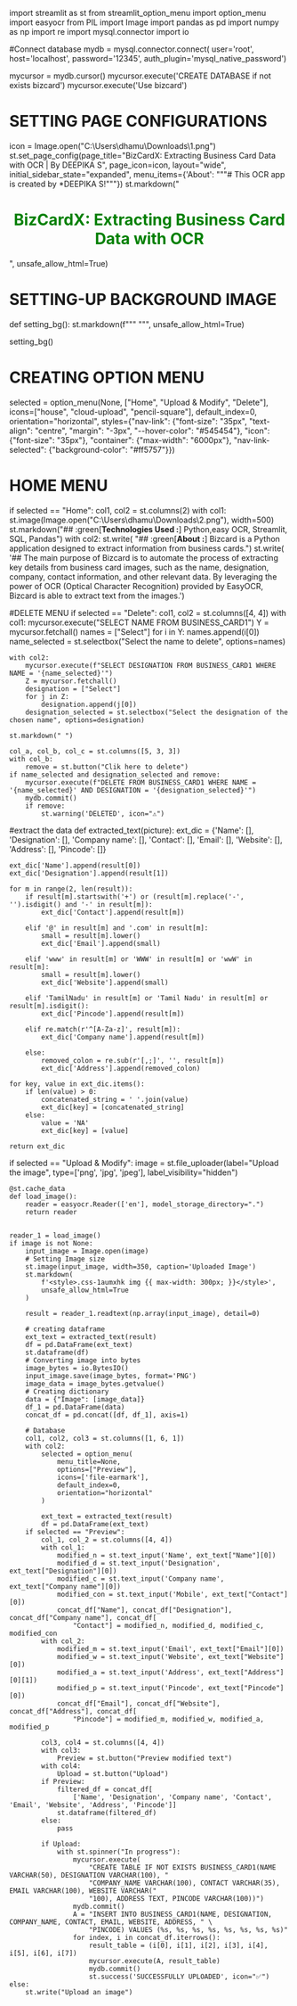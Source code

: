 import streamlit as st
from streamlit_option_menu import option_menu
import easyocr
from PIL import Image
import pandas as pd
import numpy as np
import re
import mysql.connector
import io

#Connect database
mydb = mysql.connector.connect(
    user='root',
    host='localhost',
    password='12345', auth_plugin='mysql_native_password')

mycursor = mydb.cursor()
mycursor.execute('CREATE DATABASE if not exists bizcard')
mycursor.execute('Use bizcard')

# SETTING PAGE CONFIGURATIONS
icon = Image.open("C:\\Users\\dhamu\\Downloads\\1.png")
st.set_page_config(page_title="BizCardX: Extracting Business Card Data with OCR | By DEEPIKA S",
                   page_icon=icon,
                   layout="wide",
                   initial_sidebar_state="expanded",
                   menu_items={'About': """# This OCR app is created by *DEEPIKA S!"""})
st.markdown("<h1 style='text-align: center; color: Green;'>BizCardX: Extracting Business Card Data with OCR</h1>",
            unsafe_allow_html=True)

# SETTING-UP BACKGROUND IMAGE
def setting_bg():
    st.markdown(f""" <style>.stApp {{
                        background:url("https://wallpapers.com/images/featured/plain-zoom-background-d3zz0xne0jlqiepg.jpg");
                        background-size: cover}}
                     </style>""", unsafe_allow_html=True)


setting_bg()

# CREATING OPTION MENU
selected = option_menu(None, ["Home", "Upload & Modify", "Delete"],
                       icons=["house", "cloud-upload", "pencil-square"],
                       default_index=0,
                       orientation="horizontal",
                       styles={"nav-link": {"font-size": "35px", "text-align": "centre", "margin": "-3px",
                                            "--hover-color": "#545454"},
                               "icon": {"font-size": "35px"},
                               "container": {"max-width": "6000px"},
                               "nav-link-selected": {"background-color": "#ff5757"}})

# HOME MENU
if selected == "Home":
    col1, col2 = st.columns(2)
    with col1:
        st.image(Image.open("C:\\Users\\dhamu\\Downloads\\2.png"), width=500)
        st.markdown("## :green[**Technologies Used :**] Python,easy OCR, Streamlit, SQL, Pandas")
    with col2:
        st.write(
            "## :green[**About :**] Bizcard is a Python application designed to extract information from business cards.")
        st.write(
            '## The main purpose of Bizcard is to automate the process of extracting key details from business card images, such as the name, designation, company, contact information, and other relevant data. By leveraging the power of OCR (Optical Character Recognition) provided by EasyOCR, Bizcard is able to extract text from the images.')

#DELETE MENU
if selected == "Delete":
    col1, col2 = st.columns([4, 4])
    with col1:
        mycursor.execute("SELECT NAME FROM BUSINESS_CARD1")
        Y = mycursor.fetchall()
        names = ["Select"]
        for i in Y:
            names.append(i[0])
        name_selected = st.selectbox("Select the name to delete", options=names)

    with col2:
        mycursor.execute(f"SELECT DESIGNATION FROM BUSINESS_CARD1 WHERE NAME = '{name_selected}'")
        Z = mycursor.fetchall()
        designation = ["Select"]
        for j in Z:
            designation.append(j[0])
        designation_selected = st.selectbox("Select the designation of the chosen name", options=designation)

    st.markdown(" ")

    col_a, col_b, col_c = st.columns([5, 3, 3])
    with col_b:
        remove = st.button("Clik here to delete")
    if name_selected and designation_selected and remove:
        mycursor.execute(f"DELETE FROM BUSINESS_CARD1 WHERE NAME = '{name_selected}' AND DESIGNATION = '{designation_selected}'")
        mydb.commit()
        if remove:
            st.warning('DELETED', icon="⚠️")

#extract the data
def extracted_text(picture):
    ext_dic = {'Name': [], 'Designation': [], 'Company name': [], 'Contact': [], 'Email': [], 'Website': [],
               'Address': [], 'Pincode': []}

    ext_dic['Name'].append(result[0])
    ext_dic['Designation'].append(result[1])

    for m in range(2, len(result)):
        if result[m].startswith('+') or (result[m].replace('-', '').isdigit() and '-' in result[m]):
            ext_dic['Contact'].append(result[m])

        elif '@' in result[m] and '.com' in result[m]:
            small = result[m].lower()
            ext_dic['Email'].append(small)

        elif 'www' in result[m] or 'WWW' in result[m] or 'wwW' in result[m]:
            small = result[m].lower()
            ext_dic['Website'].append(small)

        elif 'TamilNadu' in result[m] or 'Tamil Nadu' in result[m] or result[m].isdigit():
            ext_dic['Pincode'].append(result[m])

        elif re.match(r'^[A-Za-z]', result[m]):
            ext_dic['Company name'].append(result[m])

        else:
            removed_colon = re.sub(r'[,;]', '', result[m])
            ext_dic['Address'].append(removed_colon)

    for key, value in ext_dic.items():
        if len(value) > 0:
            concatenated_string = ' '.join(value)
            ext_dic[key] = [concatenated_string]
        else:
            value = 'NA'
            ext_dic[key] = [value]

    return ext_dic


if selected == "Upload & Modify":
    image = st.file_uploader(label="Upload the image", type=['png', 'jpg', 'jpeg'], label_visibility="hidden")


    @st.cache_data
    def load_image():
        reader = easyocr.Reader(['en'], model_storage_directory=".")
        return reader


    reader_1 = load_image()
    if image is not None:
        input_image = Image.open(image)
        # Setting Image size
        st.image(input_image, width=350, caption='Uploaded Image')
        st.markdown(
            f'<style>.css-1aumxhk img {{ max-width: 300px; }}</style>',
            unsafe_allow_html=True
        )

        result = reader_1.readtext(np.array(input_image), detail=0)

        # creating dataframe
        ext_text = extracted_text(result)
        df = pd.DataFrame(ext_text)
        st.dataframe(df)
        # Converting image into bytes
        image_bytes = io.BytesIO()
        input_image.save(image_bytes, format='PNG')
        image_data = image_bytes.getvalue()
        # Creating dictionary
        data = {"Image": [image_data]}
        df_1 = pd.DataFrame(data)
        concat_df = pd.concat([df, df_1], axis=1)

        # Database
        col1, col2, col3 = st.columns([1, 6, 1])
        with col2:
            selected = option_menu(
                menu_title=None,
                options=["Preview"],
                icons=['file-earmark'],
                default_index=0,
                orientation="horizontal"
            )

            ext_text = extracted_text(result)
            df = pd.DataFrame(ext_text)
        if selected == "Preview":
            col_1, col_2 = st.columns([4, 4])
            with col_1:
                modified_n = st.text_input('Name', ext_text["Name"][0])
                modified_d = st.text_input('Designation', ext_text["Designation"][0])
                modified_c = st.text_input('Company name', ext_text["Company name"][0])
                modified_con = st.text_input('Mobile', ext_text["Contact"][0])
                concat_df["Name"], concat_df["Designation"], concat_df["Company name"], concat_df[
                    "Contact"] = modified_n, modified_d, modified_c, modified_con
            with col_2:
                modified_m = st.text_input('Email', ext_text["Email"][0])
                modified_w = st.text_input('Website', ext_text["Website"][0])
                modified_a = st.text_input('Address', ext_text["Address"][0][1])
                modified_p = st.text_input('Pincode', ext_text["Pincode"][0])
                concat_df["Email"], concat_df["Website"], concat_df["Address"], concat_df[
                    "Pincode"] = modified_m, modified_w, modified_a, modified_p

            col3, col4 = st.columns([4, 4])
            with col3:
                Preview = st.button("Preview modified text")
            with col4:
                Upload = st.button("Upload")
            if Preview:
                filtered_df = concat_df[
                    ['Name', 'Designation', 'Company name', 'Contact', 'Email', 'Website', 'Address', 'Pincode']]
                st.dataframe(filtered_df)
            else:
                pass

            if Upload:
                with st.spinner("In progress"):
                    mycursor.execute(
                        "CREATE TABLE IF NOT EXISTS BUSINESS_CARD1(NAME VARCHAR(50), DESIGNATION VARCHAR(100), "
                        "COMPANY_NAME VARCHAR(100), CONTACT VARCHAR(35), EMAIL VARCHAR(100), WEBSITE VARCHAR("
                        "100), ADDRESS TEXT, PINCODE VARCHAR(100))")
                    mydb.commit()
                    A = "INSERT INTO BUSINESS_CARD1(NAME, DESIGNATION, COMPANY_NAME, CONTACT, EMAIL, WEBSITE, ADDRESS, " \
                        "PINCODE) VALUES (%s, %s, %s, %s, %s, %s, %s, %s)"
                    for index, i in concat_df.iterrows():
                        result_table = (i[0], i[1], i[2], i[3], i[4], i[5], i[6], i[7])
                        mycursor.execute(A, result_table)
                        mydb.commit()
                        st.success('SUCCESSFULLY UPLOADED', icon="✅")
    else:
        st.write("Upload an image")
